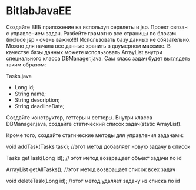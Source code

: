# BitlabJavaEE
Создайте ВЕБ приложение на используя сервлеты и jsp. Проект связан с управлением задач.
Разбейте грамотно все страницы по блокам. (include jsp - очень важно!!!)
Использовать базу данных не обязательно. Можно для начала все данные хранить в двумерном массиве. В качестве базы данных можете использовать ArrayList внутри специального класса DBManager.java. Сам класс задач будет выглядеть таким образом:

Tasks.java

- Long id;
- String name;
- String description;
- String deadlineDate;

Создайте конструктор, геттеры и сеттеры. Внутри класса DBManager.java, создайте статический список задач(static ArrayList).

Кроме того, создайте статические методы для управления задачами:

void addTask(Tasks task); //этот метод добавляет новую задачу в список 

Tasks getTask(Long id); // этот метод возвращает объект задачи по id 

ArrayList getAllTasks(); //этот метод возвращает список всех задач 

void deleteTask(Long id); //этот метод удаляет задачу из списка по id

